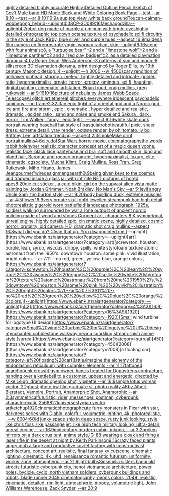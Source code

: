 [highly detailed highly accurate Highly Detailed Outline Pencil Sketch of Gov’t Mule band HD Mode Black and White Coloring Book Page  --test --ar 8:10  --test --ar 8:10](https://www.ebank.nz/aiartgenerator?category=highly%20detailed%20highly%20accurate%20Highly%20Detailed%20Outline%20Pencil%20Sketch%20of%20Gov%E2%80%99t%20Mule%20band%20HD%20Mode%20Black%20and%20White%20Coloring%20Book%20Page%20%20--test%20--ar%208%3A10%20%20--test%20--ar%208%3A10)[1](https://www.ebank.nz/aiartgenerator?category=1)[16:9](https://www.ebank.nz/aiartgenerator?category=16%3A9)[a sup,top view ,white back ground](https://www.ebank.nz/aiartgenerator?category=a%20sup%2Ctop%20view%20%2Cwhite%20back%20ground)[Toucan-caiman-wobbegong_hybrid](https://www.ebank.nz/aiartgenerator?category=Toucan-caiman-wobbegong_hybrid)[--uplight](https://www.ebank.nz/aiartgenerator?category=--uplight)[4:3](https://www.ebank.nz/aiartgenerator?category=4%3A3)[SCP-3008](https://www.ebank.nz/aiartgenerator?category=SCP-3008)[9:16](https://www.ebank.nz/aiartgenerator?category=9%3A16)[Mechagodzilla](https://www.ebank.nz/aiartgenerator?category=Mechagodzilla)[--uplight](https://www.ebank.nz/aiartgenerator?category=--uplight)[4:7](https://www.ebank.nz/aiartgenerator?category=4%3A7)[robot dog made of marble aluminum with bright eyes](https://www.ebank.nz/aiartgenerator?category=robot%20dog%20made%20of%20marble%20aluminum%20with%20bright%20eyes)[highly detailed othrographic top down octane texture of psychadelic sci fi circuitry in the style of Jack Kirby, blue silver and purple hues --aspect 16:9](https://www.ebank.nz/aiartgenerator?category=highly%20detailed%20othrographic%20top%20down%20octane%20texture%20of%20psychadelic%20sci%20fi%20circuitry%20in%20the%20style%20of%20Jack%20Kirby%2C%20blue%20silver%20and%20purple%20hues%20--aspect%2016%3A9)[maiden](https://www.ebank.nz/aiartgenerator?category=maiden)[a film camera on fire](https://www.ebank.nz/aiartgenerator?category=a%20film%20camera%20on%20fire)[prostrate yogini woman radiant skin](https://www.ebank.nz/aiartgenerator?category=prostrate%20yogini%20woman%20radiant%20skin)[--uplight](https://www.ebank.nz/aiartgenerator?category=--uplight)[9:16](https://www.ebank.nz/aiartgenerator?category=9%3A16)[scene with four animals::8, a "turquoise bear"::2 and a "limestone wolf"::2 and a "limestone panther"::2 and a "red clay badger"::2, as a detailed claymation diorama::4 by Roger Dean, Wes Anderson::3 patterns of sun and moon::8 silkscreen 3D claymation diorama, print design::6 by Roger Ellis, by 19th century Masonic design::4 --uplight --h 3000 --w 4500](https://www.ebank.nz/aiartgenerator?category=scene%20with%20four%20animals%3A%3A8%2C%20a%20%22turquoise%20bear%22%3A%3A2%20and%20a%20%22limestone%20wolf%22%3A%3A2%20and%20a%20%22limestone%20panther%22%3A%3A2%20and%20a%20%22red%20clay%20badger%22%3A%3A2%2C%20as%20a%20detailed%20claymation%20diorama%3A%3A4%20by%20Roger%20Dean%2C%20Wes%20Anderson%3A%3A3%20patterns%20of%20sun%20and%20moon%3A%3A8%20silkscreen%203D%20claymation%20diorama%2C%20print%20design%3A%3A6%20by%20Roger%20Ellis%2C%20by%2019th%20century%20Masonic%20design%3A%3A4%20--uplight%20--h%203000%20--w%204500)[scary rendition of hellraiser pinhead, stormy + meteor, highly detailed and intricate, golden ratio, hypermaximalist, ornate, horror, creepy, ominous, sci fi, haunting, digital painting, cinematic, artstation, Brian froud, craig mullins, greg rutkowski --ar 9:16](https://www.ebank.nz/aiartgenerator?category=scary%20rendition%20of%20hellraiser%20pinhead%2C%20stormy%20%2B%20meteor%2C%20highly%20detailed%20and%20intricate%2C%20golden%20ratio%2C%20hypermaximalist%2C%20ornate%2C%20horror%2C%20creepy%2C%20ominous%2C%20sci%20fi%2C%20haunting%2C%20digital%20painting%2C%20cinematic%2C%20artstation%2C%20Brian%20froud%2C%20craig%20mullins%2C%20greg%20rutkowski%20--ar%209%3A16)[10:16](https://www.ebank.nz/aiartgenerator?category=10%3A16)[picture of nebula by James Webb Space Telescope](https://www.ebank.nz/aiartgenerator?category=picture%20of%20nebula%20by%20James%20Webb%20Space%20Telescope)[AI glitch art ethereal glitches everywhere iridescent psychadelic luminous --no frame](https://www.ebank.nz/aiartgenerator?category=AI%20glitch%20art%20ethereal%20glitches%20everywhere%20iridescent%20psychadelic%20luminous%20--no%20frame)[2:3](https://www.ebank.nz/aiartgenerator?category=2%3A3)[2:3](https://www.ebank.nz/aiartgenerator?category=2%3A3)[an epic fight of a oriental god and a Nordic god , ice and fire and storm , epic , cinematic , hyper detailed and realistic, dramatic , golden ratio , sand and noise and smoke and Sakura , dark , horror, Tim Walker , fancy , epic fight , —aspect 9:16](https://www.ebank.nz/aiartgenerator?category=an%20epic%20fight%20of%20a%20oriental%20god%20and%20a%20Nordic%20god%20%2C%20ice%20and%20fire%20and%20storm%20%2C%20epic%20%2C%20cinematic%20%2C%20hyper%20detailed%20and%20realistic%2C%20dramatic%20%2C%20golden%20ratio%20%2C%20sand%20and%20noise%20and%20smoke%20and%20Sakura%20%2C%20dark%20%2C%20horror%2C%20Tim%20Walker%20%2C%20fancy%20%2C%20epic%20fight%20%2C%20%E2%80%94aspect%209%3A16)[white skate punk portrait wearing baseball hat style of basquiat](https://www.ebank.nz/aiartgenerator?category=white%20skate%20punk%20portrait%20wearing%20baseball%20hat%20style%20of%20basquiat)[robot](https://www.ebank.nz/aiartgenerator?category=robot)[beautiful pixie, sheer dress, extreme detail, vray render, octane render, by philtomato,  ly bo, Brittney Lee, artstation trending --aspect 2:3](https://www.ebank.nz/aiartgenerator?category=beautiful%20pixie%2C%20sheer%20dress%2C%20extreme%20detail%2C%20vray%20render%2C%20octane%20render%2C%20by%20philtomato%2C%20%20ly%20bo%2C%20Brittney%20Lee%2C%20artstation%20trending%20--aspect%202%3A3)[smoke](https://www.ebank.nz/aiartgenerator?category=smoke)[Mike dirnt portrait](https://www.ebank.nz/aiartgenerator?category=Mike%20dirnt%20portrait)[mullins](https://www.ebank.nz/aiartgenerator?category=mullins)[4:6](https://www.ebank.nz/aiartgenerator?category=4%3A6)[city,](https://www.ebank.nz/aiartgenerator?category=city%2C)[dof](https://www.ebank.nz/aiartgenerator?category=dof)[Star Wars horror movie, cinematography](https://www.ebank.nz/aiartgenerator?category=Star%20Wars%20horror%20movie%2C%20cinematography)[the words rabbit hole](https://www.ebank.nz/aiartgenerator?category=the%20words%20rabbit%20hole)[hyper realistic character concept art of a magic queen yoona, realistic face, black lace pantyhose and bra, soft and smooth skin, long and blond hair, Baroque and rococo ornament, hypermaximalist, luxury, elite, cinematic, cgsociety, Mucha Klimt, Craig Mullins, Ross Tran, Greg Rutkowski, Miho Hirano, James Jean](https://www.ebank.nz/aiartgenerator?category=hyper%20realistic%20character%20concept%20art%20of%20a%20magic%20queen%20yoona%2C%20realistic%20face%2C%20black%20lace%20pantyhose%20and%20bra%2C%20soft%20and%20smooth%20skin%2C%20long%20and%20blond%20hair%2C%20Baroque%20and%20rococo%20ornament%2C%20hypermaximalist%2C%20luxury%2C%20elite%2C%20cinematic%2C%20cgsociety%2C%20Mucha%20Klimt%2C%20Craig%20Mullins%2C%20Ross%20Tran%2C%20Greg%20Rutkowski%2C%20Miho%20Hirano%2C%20James%20Jean)[](https://www.ebank.nz/aiartgenerator?category=)[gourmet"](https://www.ebank.nz/aiartgenerator?category=gourmet%22)[wire](https://www.ebank.nz/aiartgenerator?category=wire)[design](https://www.ebank.nz/aiartgenerator?category=design)[manga](https://www.ebank.nz/aiartgenerator?category=manga)[earth](https://www.ebank.nz/aiartgenerator?category=earth)[0.9](https://www.ebank.nz/aiartgenerator?category=0.9)[being given keys to the cosmos and trapped inside a glass jar with infinite NFT pictures of bored apes](https://www.ebank.nz/aiartgenerator?category=being%20given%20keys%20to%20the%20cosmos%20and%20trapped%20inside%20a%20glass%20jar%20with%20infinite%20NFT%20pictures%20of%20bored%20apes)[8:20](https://www.ebank.nz/aiartgenerator?category=8%3A20)[die cut sticker , a cute bikini girl on the sup](https://www.ebank.nz/aiartgenerator?category=die%20cut%20sticker%20%2C%20a%20cute%20bikini%20girl%20on%20the%20sup)[vast alien vista matte painting by Jordan Grimmer, Noah Bradley, No Man's Sky --ar 5:1](https://www.ebank.nz/aiartgenerator?category=vast%20alien%20vista%20matte%20painting%20by%20Jordan%20Grimmer%2C%20Noah%20Bradley%2C%20No%20Man%27s%20Sky%20--ar%205%3A1)[evil angry Uncle Sam, tim burton style, --ar 9:20](https://www.ebank.nz/aiartgenerator?category=evil%20angry%20Uncle%20Sam%2C%20tim%20burton%20style%2C%20--ar%209%3A20)[body building duck, extreme muscles —ar 4:5](https://www.ebank.nz/aiartgenerator?category=body%20building%20duck%2C%20extreme%20muscles%20%E2%80%94ar%204%3A5)[flower](https://www.ebank.nz/aiartgenerator?category=flower)[16:9](https://www.ebank.nz/aiartgenerator?category=16%3A9)[very ornate skull gold jewelled steampunk had high detail photorealistic giger](https://www.ebank.nz/aiartgenerator?category=very%20ornate%20skull%20gold%20jewelled%20steampunk%20had%20high%20detail%20photorealistic%20giger)[old worn battlefield landscape photograph, 1925s, soldiers walking surrounded by war,a lone outpost of ancient nordic building made of wood and stones Concept art, characters 8 K symmetrical, unreal engine, highly detailed  epic, cinematic scene, highly detailed, cosmic horror, brutality, old camera, HD, dramatic shot craig mullins --aspect 16:8](https://www.ebank.nz/aiartgenerator?category=old%20worn%20battlefield%20landscape%20photograph%2C%201925s%2C%20soldiers%20walking%20surrounded%20by%20war%2Ca%20lone%20outpost%20of%20ancient%20nordic%20building%20made%20of%20wood%20and%20stones%20Concept%20art%2C%20characters%208%20K%20symmetrical%2C%20unreal%20engine%2C%20highly%20detailed%20%20epic%2C%20cinematic%20scene%2C%20highly%20detailed%2C%20cosmic%20horror%2C%20brutality%2C%20old%20camera%2C%20HD%2C%20dramatic%20shot%20craig%20mullins%20--aspect%2016%3A8)[what did you do?  Clean that up. You disappointed me.](https://www.ebank.nz/aiartgenerator?category=what%20did%20you%20do%3F%20%20Clean%20that%20up.%20You%20disappointed%20me.)[--uplight](https://www.ebank.nz/aiartgenerator?category=--uplight)[art](https://www.ebank.nz/aiartgenerator?category=art)[screwston. houston, purple, lean, syrup, viscous, drippy, spilly. white styrofoam texture atomic astronaut from the 1950's. downtown houston. some pink.  vivid illustration, bright colors. --ar 7:11 --no red, green, yellow, blue, orange colors.](https://www.ebank.nz/aiartgenerator?category=screwston.%20houston%2C%20purple%2C%20lean%2C%20syrup%2C%20viscous%2C%20drippy%2C%20spilly.%20white%20styrofoam%20texture%20atomic%20astronaut%20from%20the%201950%27s.%20downtown%20houston.%20some%20pink.%20%20vivid%20illustration%2C%20bright%20colors.%20--ar%207%3A11%20--no%20red%2C%20green%2C%20yellow%2C%20blue%2C%20orange%20colors.)[--uplight](https://www.ebank.nz/aiartgenerator?category=--uplight)[4:3](https://www.ebank.nz/aiartgenerator?category=4%3A3)[16:9](https://www.ebank.nz/aiartgenerator?category=16%3A9)[1920](https://www.ebank.nz/aiartgenerator?category=1920)[Small wind turbine for logotype UI design](https://www.ebank.nz/aiartgenerator?category=Small%20wind%20turbine%20for%20logotype%20UI%20design)[enchanted cobblestone walkway near a sparkling stream. loish anime style.](https://www.ebank.nz/aiartgenerator?category=enchanted%20cobblestone%20walkway%20near%20a%20sparkling%20stream.%20loish%20anime%20style.)[surreal](https://www.ebank.nz/aiartgenerator?category=surreal)[450](https://www.ebank.nz/aiartgenerator?category=450)[2008](https://www.ebank.nz/aiartgenerator?category=2008)[a floating car](https://www.ebank.nz/aiartgenerator?category=a%20floating%20car)[Battle](https://www.ebank.nz/aiartgenerator?category=Battle)[/imagine the alchemy of the endoplasmic reticuluum, with complex elements --ar 11:17](https://www.ebank.nz/aiartgenerator?category=/imagine%20the%20alchemy%20of%20the%20endoplasmic%20reticuluum%2C%20with%20complex%20elements%20--ar%2011%3A17)[tattooed anarchopunk crossfit gym owner, hands treated for Dupuytrens contracture, handing over a kettlebell to a customer, upbeat and energetic, directed by Mike Leigh, dramatic opening shot, vignette  --ar 16:9](https://www.ebank.nz/aiartgenerator?category=tattooed%20anarchopunk%20crossfit%20gym%20owner%2C%20hands%20treated%20for%20Dupuytrens%20contracture%2C%20handing%20over%20a%20kettlebell%20to%20a%20customer%2C%20upbeat%20and%20energetic%2C%20directed%20by%20Mike%20Leigh%2C%20dramatic%20opening%20shot%2C%20vignette%20%20--ar%2016%3A9)[simple lotus woman vector, 2D](https://www.ebank.nz/aiartgenerator?category=simple%20lotus%20woman%20vector%2C%202D)[ghost photo  bw film  graduate sit photo reality 4K](https://www.ebank.nz/aiartgenerator?category=ghost%20photo%20%20bw%20film%20%20graduate%20sit%20photo%20reality%204K)[by Albert Bierstadt, Vampire, Portrait, Anamorphic Shot, Anamorphic --ar 2:3](https://www.ebank.nz/aiartgenerator?category=by%20Albert%20Bierstadt%2C%20Vampire%2C%20Portrait%2C%20Anamorphic%20Shot%2C%20Anamorphic%20--ar%202%3A3)[symmetrical](https://www.ebank.nz/aiartgenerator?category=symmetrical)[futuristic, rider, messenger, postman, cyberpunk, character](https://www.ebank.nz/aiartgenerator?category=futuristic%2C%20rider%2C%20messenger%2C%20postman%2C%20cyberpunk%2C%20character)[exotic,](https://www.ebank.nz/aiartgenerator?category=exotic%2C)[256](https://www.ebank.nz/aiartgenerator?category=256)[88](https://www.ebank.nz/aiartgenerator?category=88)[2:1](https://www.ebank.nz/aiartgenerator?category=2%3A1)[universe](https://www.ebank.nz/aiartgenerator?category=universe)[stygian vector art](https://www.ebank.nz/aiartgenerator?category=stygian%20vector%20art)[ketchup](https://www.ebank.nz/aiartgenerator?category=ketchup)[1920](https://www.ebank.nz/aiartgenerator?category=1920)[cinematic](https://www.ebank.nz/aiartgenerator?category=cinematic)[photograph](https://www.ebank.nz/aiartgenerator?category=photograph)[cute furry monsters in Pixar with star, darkness series with Diablo, colorful, volumetric lighting, 4k, photorealistic, , --w 600](https://www.ebank.nz/aiartgenerator?category=cute%20furry%20monsters%20in%20Pixar%20with%20star%2C%20darkness%20series%20with%20Diablo%2C%20colorful%2C%20volumetric%20lighting%2C%204k%2C%20photorealistic%2C%20%2C%20--w%20600)[4:6](https://www.ebank.nz/aiartgenerator?category=4%3A6)[Old junky space ship in deep space, rusty junk looking, style like chris foss, like passange jet, like high tech military looking, ultra-detail, unreal engine, --ar 16:9](https://www.ebank.nz/aiartgenerator?category=Old%20junky%20space%20ship%20in%20deep%20space%2C%20rusty%20junk%20looking%2C%20style%20like%20chris%20foss%2C%20like%20passange%20jet%2C%20like%20high%20tech%20military%20looking%2C%20ultra-detail%2C%20unreal%20engine%2C%20--ar%2016%3A9)[midcentury modern cabin, inkpen, --ar 3:2](https://www.ebank.nz/aiartgenerator?category=midcentury%20modern%20cabin%2C%20inkpen%2C%20--ar%203%3A2)[broken mirrors on a dark cirus tent. anime style](https://www.ebank.nz/aiartgenerator?category=broken%20mirrors%20on%20a%20dark%20cirus%20tent.%20anime%20style)[,](https://www.ebank.nz/aiartgenerator?category=%2C)[IG-88 wearing a cloak and firing a laser rifle in the desert at night by Keith Parkinson](https://www.ebank.nz/aiartgenerator?category=IG-88%20wearing%20a%20cloak%20and%20firing%20a%20laser%20rifle%20in%20the%20desert%20at%20night%20by%20Keith%20Parkinson)[9:16](https://www.ebank.nz/aiartgenerator?category=9%3A16)[crazy faced plants angry mob a large and productive soviet factory with constructivist architecture, concept art, realistic, final fantasy xv cutscene, cinematic lighting, cinematic, 4k, uhd, renaissance romantic futurism, uniformity, worker zone, atmospheric --ar 21:9](https://www.ebank.nz/aiartgenerator?category=crazy%20faced%20plants%20angry%20mob%20a%20large%20and%20productive%20soviet%20factory%20with%20constructivist%20architecture%2C%20concept%20art%2C%20realistic%2C%20final%20fantasy%20xv%20cutscene%2C%20cinematic%20lighting%2C%20cinematic%2C%204k%2C%20uhd%2C%20renaissance%20romantic%20futurism%2C%20uniformity%2C%20worker%20zone%2C%20atmospheric%20--ar%2021%3A9)[light](https://www.ebank.nz/aiartgenerator?category=light)[bulbs](https://www.ebank.nz/aiartgenerator?category=bulbs)[Sinsemilia sisters  hanoi old streets futuristic cyberpunk city, hanoi vietnamese architecture, power poles, bycicle, cyclo, north vietnam soldiers, cyberpunk buildings and robots, blade runner 2049 cinematography, neons colors, 2049, realistic, cinematic, detailed, rim light, atmospheric, moody, volumetric light, John Williams Warehouse, Zack Snyder, --ar 20:9](https://www.ebank.nz/aiartgenerator?category=Sinsemilia%20sisters%20%20hanoi%20old%20streets%20futuristic%20cyberpunk%20city%2C%20hanoi%20vietnamese%20architecture%2C%20power%20poles%2C%20bycicle%2C%20cyclo%2C%20north%20vietnam%20soldiers%2C%20cyberpunk%20buildings%20and%20robots%2C%20blade%20runner%202049%20cinematography%2C%20neons%20colors%2C%202049%2C%20realistic%2C%20cinematic%2C%20detailed%2C%20rim%20light%2C%20atmospheric%2C%20moody%2C%20volumetric%20light%2C%20John%20Williams%20Warehouse%2C%20Zack%20Snyder%2C%20--ar%2020%3A9)